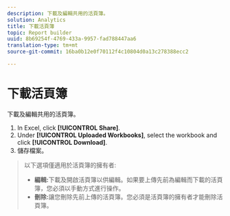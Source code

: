 ```yaml
---
description: 下載及編輯共用的活頁簿。
solution: Analytics
title: 下載活頁簿
topic: Report builder
uuid: 8b69254f-4769-433a-9957-fad788447aa6
translation-type: tm+mt
source-git-commit: 16ba0b12e0f70112f4c10804d0a13c278388ecc2

---
```



# 下載活頁簿

下載及編輯共用的活頁簿。

1. In Excel, click **[!UICONTROL Share]**.
1. Under **[!UICONTROL Uploaded Workbooks]**, select the workbook and click **[!UICONTROL Download]**.
1. 儲存檔案。
>以下選項僅適用於活頁簿的擁有者: 
>
>* **編輯:**&#x200B;下載及開啟活頁簿以供編輯。如果要上傳先前為編輯而下載的活頁簿，您必須以手動方式進行操作。
>* **刪除:**&#x200B;讓您刪除先前上傳的活頁簿。您必須是活頁簿的擁有者才能刪除活頁簿。
>


